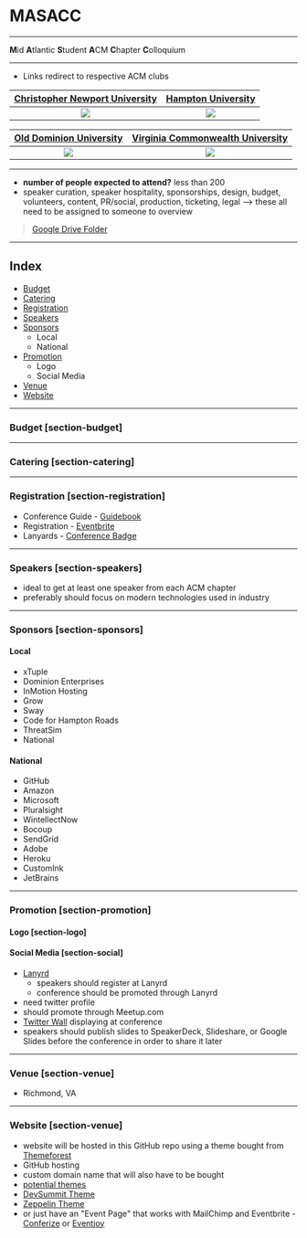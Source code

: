 # MASACC

---

**M**id
**A**tlantic
**S**tudent
**A**CM
**C**hapter
**C**olloquium

---

- Links redirect to respective ACM clubs

| <a href="https://www.facebook.com/cnuacm" target="_blank">Christopher Newport University</a> | <a href="https://huacm.wordpress.com/" target="_blank">Hampton University</a> |
|:--:|:--:|
| <img src="https://upload.wikimedia.org/wikipedia/en/thumb/0/0e/CNU_logo.svg/760px-CNU_logo.svg.png"> | <img src="https://upload.wikimedia.org/wikipedia/commons/d/d3/Hampton_University_Seal.png"> |

| <a href="http://www.cs.odu.edu/~acm/" target="_blank">Old Dominion University</a> | <a href="https://wp.vcu.edu/vcuacm" target="_blank">Virginia Commonwealth University</a> |
|:--:|:--:|
| <img src="https://www.odu.edu/etc/designs/odu/images/odu_seal.png"> | <img src="http://www.rjcf.org/images/VCUEmblemC.jpg"> |

---

- **number of people expected to attend?** less than 200
- speaker curation, speaker hospitality, sponsorships, design, budget, volunteers, content, PR/social, production, ticketing, legal --> these all need to be assigned to someone to overview

> <a href="https://drive.google.com/folderview?id=0B95EoDMsj1KreFo0RkhHdUlrU0k&usp=sharing" target="_blank">Google Drive Folder</a>

---

## Index

- [Budget](#section-budget)
- [Catering](#section-catering)
- [Registration](#section-registration)
- [Speakers](#section-speakers)
- [Sponsors](#section-sponsors)
    - Local
    - National
- [Promotion](#section-promotion)
    - Logo
    - Social Media
- [Venue](#section-venue)
- [Website](#section-venue)

---

### Budget [section-budget]

---

### Catering [section-catering]

---

### Registration [section-registration]

- Conference Guide - <a href="https://guidebook.com/" target="_blank">Guidebook</a>
- Registration - <a href="https://eventbrite.com" target="_blank">Eventbrite</a>
- Lanyards - <a href="https://www.conferencebadge.com/" target="_blank">Conference Badge</a>

---

### Speakers [section-speakers]

- ideal to get at least one speaker from each ACM chapter
- preferably should focus on modern technologies used in industry

---

### Sponsors [section-sponsors]

#### Local

- xTuple
- Dominion Enterprises
- InMotion Hosting
- Grow
- Sway
- Code for Hampton Roads
- ThreatSim
- National

#### National

- GitHub
- Amazon
- Microsoft
- Pluralsight
- WintellectNow
- Bocoup
- SendGrid
- Adobe
- Heroku
- CustomInk
- JetBrains

---

### Promotion [section-promotion]

#### Logo [section-logo]

#### Social Media [section-social]

- <a href="http://lanyrd.com/dashboard/" target="_blank">Lanyrd</a>
    - speakers should register at Lanyrd
    - conference should be promoted through Lanyrd
- need twitter profile
- should promote through Meetup.com
- <a href="https://github.com/remy/twitterwall" target="_blank">Twitter Wall</a> displaying at conference
- speakers should publish slides to SpeakerDeck, Slideshare, or Google Slides before the conference in order to share it later

---

### Venue [section-venue]

- Richmond, VA

---

### Website [section-venue]

- website will be hosted in this GitHub repo using a theme bought from <a href="http://themeforest.net/" target="_blank">Themeforest</a>
- GitHub hosting
- custom domain name that will also have to be bought
- <a href="http://themeforest.net/search?utf8=%E2%9C%93&term=&view=list&sort=&date=&category=marketing%2Flanding-pages%2Fentertainment%2Fevents&price_min=&price_max=&sales=&rating_min=4" target="_blank">potential themes</a>
- <a href="https://github.com/GoogleChrome/devsummit" target="_blank">DevSummit Theme</a>
- <a href="https://github.com/gdg-x/zeppelin" target="_blank">Zeppelin Theme</a>
- or just have an "Event Page" that works with MailChimp and Eventbrite - <a href="https://www.conferize.com/" target="_blank">Conferize</a> or <a href="http://selltickets.universe.com/eventjoy-merger/" target="_blank">Eventjoy</a>
